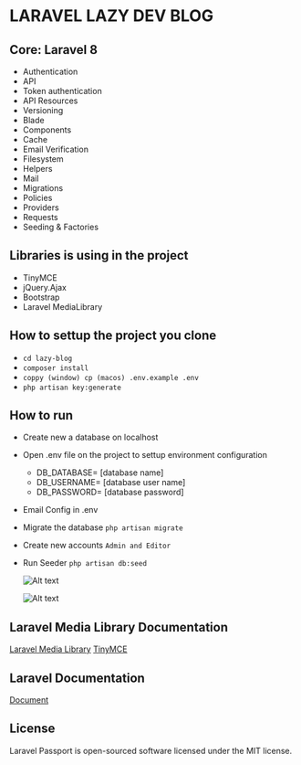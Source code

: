 # LARAVEL LAZY DEV BLOG 
## Core: Laravel 8

- Authentication
- API
- Token authentication
- API Resources
- Versioning
- Blade
- Components
- Cache
- Email Verification
- Filesystem
- Helpers
- Mail
- Migrations
- Policies
- Providers
- Requests
- Seeding & Factories


## Libraries is using in the project
-   TinyMCE
-   jQuery.Ajax
-   Bootstrap
-   Laravel MediaLibrary

## How to settup the project you clone

-   `cd lazy-blog`
-   `composer install`
-   `coppy (window) cp (macos) .env.example .env`
-   `php artisan key:generate`

## How to run

-   Create new a database on localhost
-   Open .env file on the project to settup environment configuration

    -   DB_DATABASE= [database name]
    -   DB_USERNAME= [database user name]
    -   DB_PASSWORD= [database password]
    
-   Email Config in .env

-   Migrate the database
    `php artisan migrate`
    
-   Create new accounts 
    `Admin and Editor`
   
-   Run Seeder 
    `php artisan db:seed`
     
    
    
    ![Alt text](https://i.ibb.co/MVVGtNK/Screen-Shot-2020-10-31-at-22-25-34.png "Optional title") 
    
    ![Alt text](https://i.ibb.co/WvM9BNm/Screen-Shot-2020-10-31-at-22-28-20.png "Optional title") 
    

## Laravel Media Library Documentation

[Laravel Media Library](https://spatie.be/docs/laravel-medialibrary/v8/introduction)
[TinyMCE](https://www.tiny.cloud/get-tiny/)

## Laravel Documentation

[Document](https://laravel.com/docs/8.x)

## License

Laravel Passport is open-sourced software licensed under the MIT license.

